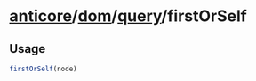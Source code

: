 # [anticore](../../../../../#reference)/[dom](../../#reference)/[query](../#reference)/<a name="reference">firstOrSelf</a>

## Usage

```js
firstOrSelf(node)
```